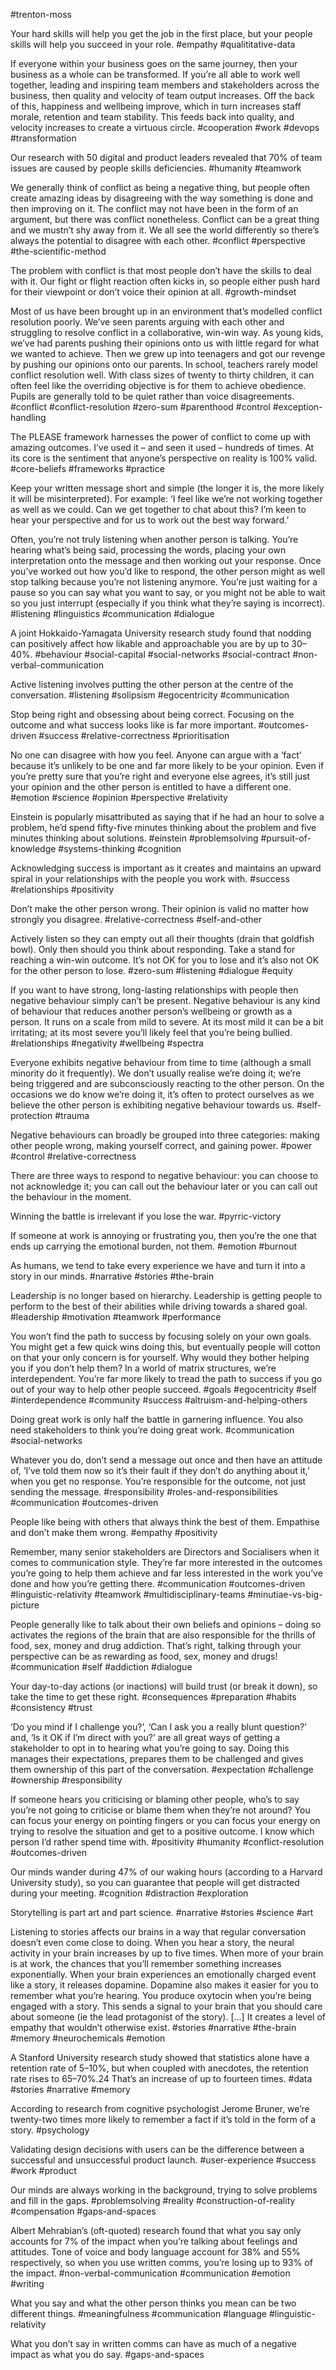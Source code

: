 #trenton-moss

Your hard skills will help you get the job in the first place, but your people skills will help you succeed in your role.
#empathy #qualititative-data 

If everyone within your business goes on the same journey, then your business as a whole can be transformed. If you’re all able to work well together, leading and inspiring team members and stakeholders across the business, then quality and velocity of team output increases. Off the back of this, happiness and wellbeing improve, which in turn increases staff morale, retention and team stability. This feeds back into quality, and velocity increases to create a virtuous circle.
#cooperation #work #devops #transformation

Our research with 50 digital and product leaders revealed that 70% of team issues are caused by people skills deficiencies.
#humanity #teamwork 

We generally think of conflict as being a negative thing, but people often create amazing ideas by disagreeing with the way something is done and then improving on it. The conflict may not have been in the form of an argument, but there was conflict nonetheless. Conflict can be a great thing and we mustn’t shy away from it. We all see the world differently so there’s always the potential to disagree with each other.
#conflict #perspective #the-scientific-method

The problem with conflict is that most people don’t have the skills to deal with it. Our fight or flight reaction often kicks in, so people either push hard for their viewpoint or don’t voice their opinion at all.
#growth-mindset 

Most of us have been brought up in an environment that’s modelled conflict resolution poorly. We’ve seen parents arguing with each other and struggling to resolve conflict in a collaborative, win-win way. As young kids, we’ve had parents pushing their opinions onto us with little regard for what we wanted to achieve. Then we grew up into teenagers and got our revenge by pushing our opinions onto our parents. In school, teachers rarely model conflict resolution well. With class sizes of twenty to thirty children, it can often feel like the overriding objective is for them to achieve obedience. Pupils are generally told to be quiet rather than voice disagreements.
#conflict #conflict-resolution #zero-sum #parenthood #control #exception-handling 

The PLEASE framework harnesses the power of conflict to come up with amazing outcomes. I’ve used it – and seen it used – hundreds of times. At its core is the sentiment that anyone’s perspective on reality is 100% valid.
#core-beliefs #frameworks #practice

Keep your written message short and simple (the longer it is, the more likely it will be misinterpreted). For example: ‘I feel like we’re not working together as well as we could. Can we get together to chat about this? I’m keen to hear your perspective and for us to work out the best way forward.’

Often, you’re not truly listening when another person is talking. You’re hearing what’s being said, processing the words, placing your own interpretation onto the message and then working out your response. Once you’ve worked out how you’d like to respond, the other person might as well stop talking because you’re not listening anymore. You’re just waiting for a pause so you can say what you want to say, or you might not be able to wait so you just interrupt (especially if you think what they’re saying is incorrect).
#listening #linguistics #communication #dialogue 

A joint Hokkaido-Yamagata University research study found that nodding can positively affect how likable and approachable you are by up to 30–40%.
#behaviour #social-capital #social-networks #social-contract #non-verbal-communication 

Active listening involves putting the other person at the centre of the conversation.
#listening #solipsism #egocentricity #communication

Stop being right and obsessing about being correct. Focusing on the outcome and what success looks like is far more important.
#outcomes-driven #success #relative-correctness #prioritisation

No one can disagree with how you feel. Anyone can argue with a ‘fact’ because it’s unlikely to be one and far more likely to be your opinion. Even if you’re pretty sure that you’re right and everyone else agrees, it’s still just your opinion and the other person is entitled to have a different one.
#emotion #science #opinion #perspective #relativity

Einstein is popularly misattributed as saying that if he had an hour to solve a problem, he’d spend fifty-five minutes thinking about the problem and five minutes thinking about solutions.
#einstein #problemsolving #pursuit-of-knowledge #systems-thinking #cognition 

Acknowledging success is important as it creates and maintains an upward spiral in your relationships with the people you work with.
#success #relationships #positivity

Don’t make the other person wrong. Their opinion is valid no matter how strongly you disagree.
#relative-correctness #self-and-other 

Actively listen so they can empty out all their thoughts (drain that goldfish bowl). Only then should you think about responding. Take a stand for reaching a win-win outcome. It’s not OK for you to lose and it’s also not OK for the other person to lose.
#zero-sum #listening #dialogue #equity 

If you want to have strong, long-lasting relationships with people then negative behaviour simply can’t be present. Negative behaviour is any kind of behaviour that reduces another person’s wellbeing or growth as a person. It runs on a scale from mild to severe. At its most mild it can be a bit irritating; at its most severe you’ll likely feel that you’re being bullied.
#relationships #negativity #wellbeing #spectra

Everyone exhibits negative behaviour from time to time (although a small minority do it frequently). We don’t usually realise we’re doing it; we’re being triggered and are subconsciously reacting to the other person. On the occasions we do know we’re doing it, it’s often to protect ourselves as we believe the other person is exhibiting negative behaviour towards us.
#self-protection #trauma 

Negative behaviours can broadly be grouped into three categories: making other people wrong, making yourself correct, and gaining power.
#power #control #relative-correctness 

There are three ways to respond to negative behaviour: you can choose to not acknowledge it; you can call out the behaviour later or you can call out the behaviour in the moment.

Winning the battle is irrelevant if you lose the war.
#pyrric-victory 

If someone at work is annoying or frustrating you, then you’re the one that ends up carrying the emotional burden, not them.
#emotion #burnout 

As humans, we tend to take every experience we have and turn it into a story in our minds.
#narrative #stories #the-brain 

Leadership is no longer based on hierarchy. Leadership is getting people to perform to the best of their abilities while driving towards a shared goal.
#leadership #motivation #teamwork #performance 

You won’t find the path to success by focusing solely on your own goals. You might get a few quick wins doing this, but eventually people will cotton on that your only concern is for yourself. Why would they bother helping you if you don’t help them? In a world of matrix structures, we’re interdependent. You’re far more likely to tread the path to success if you go out of your way to help other people succeed.
#goals #egocentricity #self #interdependence #community #success #altruism-and-helping-others

Doing great work is only half the battle in garnering influence. You also need stakeholders to think you’re doing great work.
#communication #social-networks 

Whatever you do, don’t send a message out once and then have an attitude of, ‘I’ve told them now so it’s their fault if they don’t do anything about it,’ when you get no response. You’re responsible for the outcome, not just sending the message.
#responsibility #roles-and-responsibilities #communication #outcomes-driven 

People like being with others that always think the best of them. Empathise and don’t make them wrong.
#empathy #positivity 

Remember, many senior stakeholders are Directors and Socialisers when it comes to communication style. They’re far more interested in the outcomes you’re going to help them achieve and far less interested in the work you’ve done and how you’re getting there.
#communication #outcomes-driven #linguistic-relativity #teamwork #multidisciplinary-teams #minutiae-vs-big-picture

People generally like to talk about their own beliefs and opinions – doing so activates the regions of the brain that are also responsible for the thrills of food, sex, money and drug addiction. That’s right, talking through your perspective can be as rewarding as food, sex, money and drugs!
#communication #self #addiction #dialogue 

Your day-to-day actions (or inactions) will build trust (or break it down), so take the time to get these right.
#consequences #preparation #habits #consistency #trust 

‘Do you mind if I challenge you?’, ‘Can I ask you a really blunt question?’ and, ‘Is it OK if I’m direct with you?’ are all great ways of getting a stakeholder to opt in to hearing what you’re going to say. Doing this manages their expectations, prepares them to be challenged and gives them ownership of this part of the conversation.
#expectation #challenge #ownership #responsibility 

If someone hears you criticising or blaming other people, who’s to say you’re not going to criticise or blame them when they’re not around? You can focus your energy on pointing fingers or you can focus your energy on trying to resolve the situation and get to a positive outcome. I know which person I’d rather spend time with.
#positivity #humanity #conflict-resolution #outcomes-driven 

Our minds wander during 47% of our waking hours (according to a Harvard University study), so you can guarantee that people will get distracted during your meeting.
#cognition #distraction #exploration 

Storytelling is part art and part science.
#narrative #stories #science #art 

Listening to stories affects our brains in a way that regular conversation doesn’t even come close to doing. When you hear a story, the neural activity in your brain increases by up to five times. When more of your brain is at work, the chances that you’ll remember something increases exponentially. When your brain experiences an emotionally charged event like a story, it releases dopamine. Dopamine also makes it easier for you to remember what you’re hearing. You produce oxytocin when you’re being engaged with a story. This sends a signal to your brain that you should care about someone (ie the lead protagonist of the story). [...] It creates a level of empathy that wouldn’t otherwise exist.
#stories #narrative #the-brain #memory #neurochemicals #emotion 

A Stanford University research study showed that statistics alone have a retention rate of 5–10%, but when coupled with anecdotes, the retention rate rises to 65–70%.24 That’s an increase of up to fourteen times.
#data #stories #narrative #memory 

According to research from cognitive psychologist Jerome Bruner, we’re twenty-two times more likely to remember a fact if it’s told in the form of a story.
#psychology

Validating design decisions with users can be the difference between a successful and unsuccessful product launch.
#user-experience #success #work #product 

Our minds are always working in the background, trying to solve problems and fill in the gaps.
#problemsolving #reality #construction-of-reality #compensation #gaps-and-spaces

Albert Mehrabian’s (oft-quoted) research found that what you say only accounts for 7% of the impact when you’re talking about feelings and attitudes. Tone of voice and body language account for 38% and 55% respectively, so when you use written comms, you’re losing up to 93% of the impact.
#non-verbal-communication #communication #emotion #writing 

What you say and what the other person thinks you mean can be two different things.
#meaningfulness #communication #language #linguistic-relativity 

What you don’t say in written comms can have as much of a negative impact as what you do say.
#gaps-and-spaces 